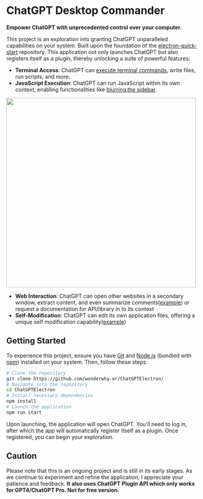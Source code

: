 # ChatGPT Desktop Commander 
**Empower ChatGPT with unprecedented control over your computer.**

This project is an exploration into granting ChatGPT unparalleled capabilities on your system. Built upon the foundation of the [electron-quick-start](https://github.com/electron/electron-quick-start) repository. This application not only launches ChatGPT but also registers itself as a plugin, thereby unlocking a suite of powerful features:

- **Terminal Access**: ChatGPT can [execute terminal commands](https://chat.openai.com/share/f10265d8-a140-479b-b09a-e05a0eeb3889), write files, run scripts, and more.
- **JavaScript Execution**: ChatGPT can run JavaScript within its own context, enabling functionalities like [blurring the sidebar](https://chat.openai.com/share/1abb2dcf-7bb2-48db-b391-916ba12bfb3c).
<img src="https://github.com/wonderwhy-er/ChatGPTDeskopCommander/assets/1150639/98c94fca-6cfa-40d4-b671-49ebfd05340c.png" height="500">

- **Web Interaction**: ChatGPT can open other websites in a secondary window, extract content, and even summarize comments([example](https://chat.openai.com/share/cedd5e72-0cd0-4376-848e-58c53b84212f)) or request a documentation for API/library in to its context
- **Self-Modification**: ChatGPT can edit its own application files, offering a unique self modification capability([example](https://chat.openai.com/share/fe383b99-7ba1-4fed-8cba-578dbff4b356))

## Getting Started

To experience this project, ensure you have [Git](https://git-scm.com) and [Node.js](https://nodejs.org/en/download/) (bundled with [npm](http://npmjs.com)) installed on your system. Then, follow these steps:

```bash
# Clone the repository
git clone https://github.com/wonderwhy-er/ChatGPTElectron/
# Navigate into the repository
cd ChatGPTElectron
# Install necessary dependencies
npm install
# Launch the application
npm run start
```
Upon launching, the application will open ChatGPT. You'll need to log in, after which the app will automatically register itself as a plugin. Once registered, you can begin your exploration.

## Caution
Please note that this is an ongoing project and is still in its early stages. As we continue to experiment and refine the application, I appreciate your patience and feedback.
**It also uses ChatGPT Plugin API which only works for GPT4/ChatGPT Pro. Not for free version.**
